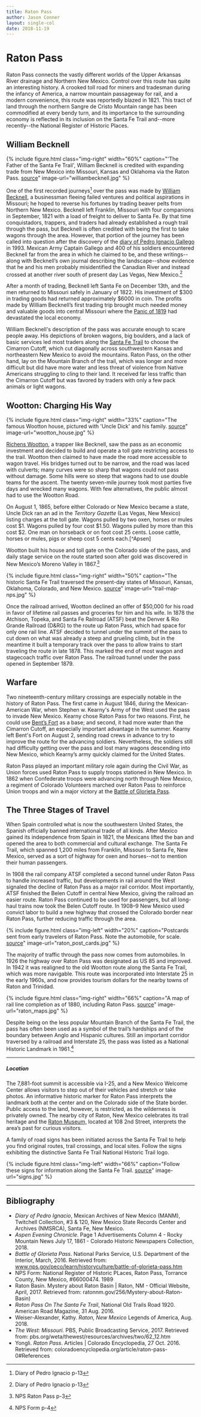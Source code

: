```yaml
---
title: Raton Pass
author: Jason Conner
layout: single-col
date: 2018-11-19
---
```


# Raton Pass

Raton Pass connects the vastly different worlds of the Upper Arkansas River drainage and Northern New Mexico. Control over this route has quite an interesting history. A crooked toll road for miners and tradesman during the infancy of America, a narrow mountain passageway for rail, and a modern convenience, this route was reportedly blazed in 1821. This tract of land through the northern Sangre de Cristo Mountain range has been commodified at every bendy turn, and its importance to the surrounding economy is reflected in its inclusion on the Santa Fe Trail and--more recently--the National Register of Historic Places.

## William Becknell

{% include figure.html
  class="img-right"
  width="60%"
  caption="'The Father of the Santa Fe Trail', William Becknell is credited with expanding trade from New Mexico into Missouri, Kansas and Oklahoma via the Raton Pass. [source](https://en.wikipedia.org/wiki/William_Becknell)"
  image-url="williambecknell.jpg"
%}

One of the first recorded journeys[^Ignacio-Journal] over the pass was made by [William Becknell](https://en.wikipedia.org/wiki/William_Becknell), a businessman fleeing failed ventures and political aspirations in Missouri; he hoped to reverse his fortunes by trading beaver pelts from Northern New Mexico. Becknell left Franklin, Missouri with four companions in September, 1821 with a load of freight to deliver to Santa Fe. By that time conquistadors, trappers, and traders had already established a rough trail through the pass, but Becknell is often credited with being the first to take wagons through the area. However, that portion of the journey has been called into question after the discovery of the [diary of Pedro Ignacio Gallego](https://www.santafetrailresearch.com/research/pedro-ignacio-gallego-1.html) in 1993. Mexican Army Captain Gallego and 400 of his soldiers encountered Becknell far from the area in which he claimed to be, and these writings--along with Becknell’s own journal describing the landscape--show evidence that he and his men probably misidentified the Canadian River and instead crossed at another river south of present day Las Vegas, New Mexico.[^Ignacio-Journal]

After a month of trading, Becknell left Santa Fe on December 13th, and the men returned to Missouri safely in January of 1822. His investment of $300 in trading goods had returned approximately $6000 in coin. The profits made by William Becknell’s first trading trip brought much needed money and valuable goods into central Missouri where the [Panic of 1819](https://en.wikipedia.org/wiki/Panic_of_1819) had devastated the local economy. 

William Becknell's description of the pass was accurate enough to scare people away. His depictions of broken wagons, big boulders, and a lack of basic services led most traders along the [Santa Fe Trail](https://www.nps.gov/nr/travel/american_latino_heritage/Raton_Pass.html) to choose the Cimarron Cutoff, which cut diagonally across southwestern Kansas and northeastern New Mexico to avoid the mountains. Raton Pass, on the other hand, lay on the Mountain Branch of the trail, which was longer and more difficult but did have more water and less threat of violence from Native Americans struggling to cling to their land. It received far less traffic than the Cimarron Cutoff but was favored by traders with only a few pack animals or light wagons.

[^Ignacio-Journal]: Diary of Pedro Ignacio p-13

[^Ignacio-Journal]: Diary of Pedro Ignacio p-14

## Wootton: Charging His Way

{% include figure.html
  class="img-right"
  width="33%"
  caption="The famous Wootton house, pictured with 'Uncle Dick' and his family. [source](https://www.legendsofamerica.com/we-richenswootton/)"
  image-url="wootton_house.jpg"
%}


[Richens Wootton](https://en.wikipedia.org/wiki/Richens_Lacey_Wootton), a trapper like Becknell, saw the pass as an economic investment and decided to build and operate a toll gate restricting access to the trail. Wootton then claimed to have made the road more accessible to wagon travel.  His bridges turned out to be narrow, and the road was laced with culverts; many curves were so sharp that wagons could not pass without damage. Some hills were so steep that wagons had to use double teams for the ascent. The twenty seven-mile journey took most parties five days and wrecked many wagons. With few alternatives, the public almost had to use the Wootton Road.  

On August 1, 1865, before either Colorado or New Mexico became a state, Uncle Dick ran an ad in the *Territory Gazette* (Las Vegas, New Mexico) listing charges at the toll gate. Wagons pulled by two oxen, horses or mules cost $1. Wagons pulled by four cost $1.50. Wagons pulled by more than this cost $2. One man on horseback or on foot cost 25 cents. Loose cattle, horses or mules, pigs or sheep cost 5 cents each.[^Apsen]

Wootton built his house and toll gate on the Colorado side of the pass, and daily stage service on the route started soon after gold was discovered in New Mexico’s Moreno Valley in 1867.[^Wootton]

{% include figure.html
  class="img-right"
  width="50%"
  caption="The historic Santa Fe Trail traversed the present-day states of Missouri, Kansas, Oklahoma, Colorado, and New Mexico. [source](https://www.nps.gov/safe/planyourvisit/directions.htm)"
  image-url="trail-map-nps.jpg"
%}

Once the railroad arrived, Wootton declined an offer of $50,000 for his road in favor of lifetime rail passes and groceries for him and his wife. In 1878 the Atchison, Topeka, and Santa Fe Railroad (ATSF) beat the Denver & Rio Grande Railroad (D&RG) to the route up Raton Pass, which had space for only one rail line. ATSF decided to tunnel under the summit of the pass to cut down on what was already a steep and grueling climb, but in the meantime it built a temporary track over the pass to allow trains to start traveling the route in late 1878. This marked the end of most wagon and stagecoach traffic over Raton Pass. The railroad tunnel under the pass opened in September 1879.

[^Aspen]: Aspen Evening Chronicle p-1

[^Wootton]: NPS Raton Pass p-3

## Warfare

Two nineteenth-century military crossings are especially notable in the history of Raton Pass. The first came in August 1846, during the Mexican-American War, when Stephen w. Kearny's Army of the West used the pass to invade New Mexico. Kearny chose Raton Pass for two reasons. First, he could use [Bent’s Fort](https://www.nps.gov/beol/index.htm) as a base; and second, it had more water than the Cimarron Cutoff, an especially important advantage in the summer. Kearny left Bent's Fort on August 2, sending road crews in advance to try to improve the route for the advancing soldiers. Nevertheless, the soldiers still had difficulty getting over the pass and lost many wagons descending into New Mexico, which Kearny’s army quickly claimed for the United States.

Raton Pass played an important military role again during the Civil War, as Union forces used Raton Pass to supply troops stationed in New Mexico. In 1862 when Confederate troops were advancing north through New Mexico, a regiment of Colorado Volunteers marched over Raton Pass to reinforce Union troops and win a major victory at the [Battle of Glorieta Pass](https://www.nps.gov/peco/learn/historyculture/battle-of-glorieta-pass.htm).

## The Three Stages of Travel


When Spain controlled what is now the southwestern United States, the Spanish officially banned international trade of all kinds. After Mexico gained its independence from Spain in 1821, the Mexicans lifted the ban and opened the area to both commercial and cultural exchange. The Santa Fe Trail, which spanned 1,200 miles from Franklin, Missouri to Santa Fe, New Mexico, served as a sort of highway for oxen and horses--not to mention their human passengers.

In 1908 the rail company ATSF completed a second tunnel under Raton Pass to handle increased traffic, but developments in rail around the West signaled the decline of Raton Pass as a major rail corridor. Most importantly, ATSF finished the Belen Cutoff in central New Mexico, giving the railroad an easier route. Raton Pass continued to be used for passengers, but all long-haul trains now took the Belen Cutoff route. In 1908–9 New Mexico used convict labor to build a new highway that crossed the Colorado border near Raton Pass, further reducing traffic through the area.

{% include figure.html
  class="img-left"
  width="20%"
  caption="Postcards sent from early travelers of Raton Pass. Note the automobile, for scale. [source](https://www.pinterest.com/pin/31595634866102853/)"
  image-url="raton_post_cards.jpg"
%}

The majority of traffic through the pass now comes from automobiles. In 1926 the highway over Raton Pass was designated as US 85 and improved. In 1942 it was realigned to the old Wootton route along the Santa Fe Trail, which was more navigable. This route was incorporated into Interstate 25 in the early 1960s, and now provides tourism dollars for the nearby towns of Raton and Trinidad.

{% include figure.html
  class="img-right"
  width="66%"
  caption="A map of rail line completion as of 1880, including Raton Pass. [source](https://www.nps.gov/safe/learn/historyculture/map-timeline-5.htm)"
  image-url="raton_maps.jpg"
%}

Despite being on the less popular Mountain Branch of the Santa Fe Trail, the pass has often been used as a symbol of the trail’s hardships and of the boundary between Anglo and Hispanic cultures. Still an important corridor traversed by a railroad and Interstate 25, the pass was listed as a National Historic Landmark in 1961.[^NPS-Form]

[^NPS-Form]: NPS Form p-4

***

##### Location
The 7,881-foot summit is accessible via I-25, and a New Mexico Welcome Center allows visitors to step out of their vehicles and stretch or take photos. An informative historic marker for Raton Pass interprets the landmark both at the center and on the Colorado side of the State border. Public access to the land, however, is restricted, as the wilderness is privately owned. The nearby city of Raton, New Mexico celebrates its trail heritage and the [Raton Museum,](http://www.theratonmuseum.org/) located at 108 2nd Street, interprets the area’s past for curious visitors. 

A family of road signs has been initiated across the Santa Fe Trail to help you find original routes, trail crossings, and local sites. Follow the signs exhibiting the distinctive Santa Fe Trail National Historic Trail logo.

{% include figure.html
  class="img-left"
  width="66%"
  caption="Follow these signs for information along the Santa Fe Trail. [source](https://www.nps.gov/safe/planyourvisit/directions.htm)"
  image-url="signs.jpg"
%}

***

## Bibliography
* *Diary of Pedro Ignacio*, Mexican Archives of New Mexico (MANM), Twitchell Collection, #3 & 120, New Mexico State Records Center and Archives (NMSRCA), Santa Fe, New Mexico. 
* *Aspen Evening Chronicle*. Page 1 Advertisements Column 4 - Rocky Mountain News July 17, 1861 - Colorado Historic Newspapers Collection, 2018.
* *Battle of Glorieta Pass*. National Parks Service, U.S. Department of the Interior, March, 2016. Retrieved from: www.nps.gov/peco/learn/historyculture/battle-of-glorieta-pass.htm
* NPS Form: National Register of Historic PLaces, Raton Pass, Torrance County, New Mexico, #66000474. 1989
* Raton Basin. Mystery about Raton Basin | Raton, NM - Official Website, April, 2017. Retrieved from: ratonnm.gov/256/Mystery-about-Raton-Basin) 
* *Raton Pass On The Santa Fe Trail*, National Old Trails Road 1920. American Road Magazine, 31 Aug. 2016.
* Weiser-Alexander, Kathy. *Raton, New Mexico* Legends of America, Aug. 2018. 
* *The West: Missouri.* PBS, Public Broadcasting Service, 2017. Retrieved from: pbs.org/weta/thewest/resources/archives/two/62_12.htm
* Yongli. *Raton Pass*. Articles | Colorado Encyclopedia, 27 Oct. 2016. Retrieved from: coloradoencyclopedia.org/article/raton-pass-0#References
